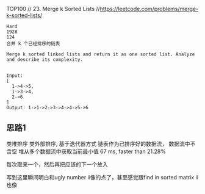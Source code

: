 TOP100
// 23. Merge k Sorted Lists
//https://leetcode.com/problems/merge-k-sorted-lists/

```aidl
Hard
1928
124
合并 k 个已经排序的链表

Merge k sorted linked lists and return it as one sorted list. Analyze and describe its complexity.


Input:
[
  1->4->5,
  1->3->4,
  2->6
]
Output: 1->1->2->3->4->4->5->6
```


## 思路1
类堆排序
类外部排序, 基于迭代器方式
链表作为已排序好的数据流，  数据流中不含空
堆从多个数据流中获取当前最小值
67 ms, faster than 21.28%

每次取来一个，然后再把应该的下一个放入

写到这里瞬间明白和ugly number ii像的点了，甚至感觉跟find in sorted matrix ii也像
